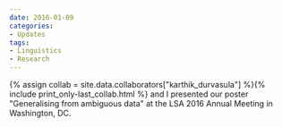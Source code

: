 ```yaml
---
date: 2016-01-09
categories:
- Updates
tags:
- Linguistics
- Research
---
```


<p>
{% assign collab = site.data.collaborators["karthik_durvasula"] %}{% include print_only-last_collab.html %}
and I presented our poster "Generalising from ambiguous data" at the LSA 2016 Annual Meeting in Washington, DC.
</p>